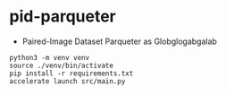 # pid-parqueter

- Paired-Image Dataset Parqueter as Globglogabgalab

```shell
python3 -m venv venv
source ./venv/bin/activate
pip install -r requirements.txt
accelerate launch src/main.py
```
